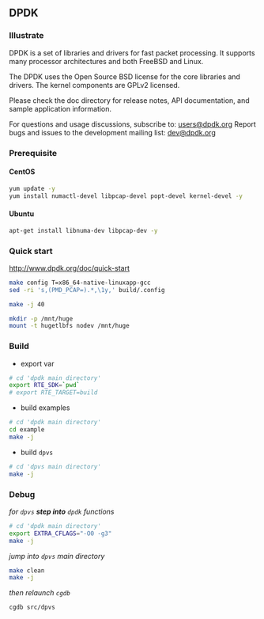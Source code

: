 ## DPDK
### Illustrate
DPDK is a set of libraries and drivers for fast packet processing.
It supports many processor architectures and both FreeBSD and Linux.

The DPDK uses the Open Source BSD license for the core libraries and
drivers. The kernel components are GPLv2 licensed.

Please check the doc directory for release notes,
API documentation, and sample application information.

For questions and usage discussions, subscribe to: users@dpdk.org
Report bugs and issues to the development mailing list: dev@dpdk.org

### Prerequisite

#### CentOS

```bash
yum update -y
yum install numactl-devel libpcap-devel popt-devel kernel-devel -y
```

#### Ubuntu

```bash
apt-get install libnuma-dev libpcap-dev -y
```

### Quick start

<http://www.dpdk.org/doc/quick-start>

```bash
make config T=x86_64-native-linuxapp-gcc
sed -ri 's,(PMD_PCAP=).*,\1y,' build/.config

make -j 40

mkdir -p /mnt/huge
mount -t hugetlbfs nodev /mnt/huge
```

### Build
- export var

```bash
# cd 'dpdk main directory'
export RTE_SDK=`pwd`
# export RTE_TARGET=build
```

- build examples

```bash
# cd 'dpdk main directory'
cd example
make -j
```

- build `dpvs`

```bash
# cd 'dpvs main directory'
make -j
```

### Debug

_for `dpvs` **step into** `dpdk` functions_

```bash
# cd 'dpdk main directory'
export EXTRA_CFLAGS="-O0 -g3"
make -j
```

_jump into `dpvs` main directory_

```bash
make clean
make -j
```

_then relaunch `cgdb`_

```bash
cgdb src/dpvs
```
